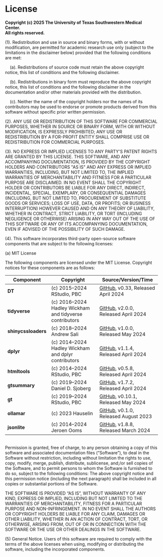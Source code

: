 # License

**Copyright (c) 2025 The University of Texas Southwestern Medical Center.**  
**All rights reserved.**

(1). Redistribution and use in source and binary forms, with or without modification, are permitted for academic research use only (subject to the limitations in the disclaimer below) provided that the following conditions are met:

&nbsp;&nbsp;&nbsp;&nbsp;(a). Redistributions of source code must retain the above copyright notice, this list of conditions and the following disclaimer.

&nbsp;&nbsp;&nbsp;&nbsp;(b). Redistributions in binary form must reproduce the above copyright notice, this list of conditions and the following disclaimer in the documentation and/or other materials provided with the distribution. 

&nbsp;&nbsp;&nbsp;&nbsp;(c). Neither the name of the copyright holders nor the names of its contributors may be used to endorse or promote products derived from this software without specific prior written permission.

(2). ANY USE OR REDISTRIBUTION OF THIS SOFTWARE FOR COMMERCIAL PURPOSES, WHETHER IN SOURCE OR BINARY FORM, WITH OR WITHOUT MODIFICATION, IS EXPRESSLY PROHIBITED; ANY USE OR REDISTRIBUTION BY A FOR-PROFIT ENTITY SHALL COMPRISE USE OR REDISTRIBUTION FOR COMMERCIAL PURPOSES.

(3). NO EXPRESS OR IMPLIED LICENSES TO ANY PARTY'S PATENT RIGHTS ARE GRANTED BY THIS LICENSE. THIS SOFTWARE, AND ANY ACCOMPANYING DOCUMENTATION, IS PROVIDED BY THE COPYRIGHT HOLDERS AND CONTRIBUTORS "AS IS" AND ANY EXPRESS OR IMPLIED WARRANTIES, INCLUDING, BUT NOT LIMITED TO, THE IMPLIED WARRANTIES OF MERCHANTABILITY AND FITNESS FOR A PARTICULAR PURPOSE ARE DISCLAIMED. IN NO EVENT SHALL THE COPYRIGHT HOLDER OR CONTRIBUTORS BE LIABLE FOR ANY DIRECT, INDIRECT, INCIDENTAL, SPECIAL, EXEMPLARY, OR CONSEQUENTIAL DAMAGES (INCLUDING, BUT NOT LIMITED TO, PROCUREMENT OF SUBSTITUTE GOODS OR SERVICES; LOSS OF USE, DATA, OR PROFITS; OR BUSINESS INTERRUPTION) HOWEVER CAUSED AND ON ANY THEORY OF LIABILITY, WHETHER IN CONTRACT, STRICT LIABILITY, OR TORT (INCLUDING NEGLIGENCE OR OTHERWISE) ARISING IN ANY WAY OUT OF THE USE OF THIS SOFTWARE OR ANY OF ITS ACCOMPANYING DOCUMENTATION, EVEN IF ADVISED OF THE POSSIBILITY OF SUCH DAMAGE.

(4). This software incorporates third-party open-source software components that are subject to the following licenses:

(a) MIT License

The following components are licensed under the MIT License. Copyright notices for these components are as follows:

| Component | Copyright | Source/Version/Time |
|-----------|-----------|-------------------|
| **DT** | (c) 2015–2024 RStudio, PBC | [GitHub](https://github.com/rstudio/DT), v0.33, Released April 2024 |
| **tidyverse** | (c) 2016–2024 Hadley Wickham and tidyverse contributors | [GitHub](https://github.com/tidyverse/tidyverse), v2.0.0, Released April 2024 |
| **shinycssloaders** | (c) 2018–2024 Andrew Sali | [GitHub](https://github.com/andrewsali/shinycssloaders), v1.0.0, Released May 2024 |
| **dplyr** | (c) 2014–2024 Hadley Wickham and dplyr contributors | [GitHub](https://github.com/tidyverse/dplyr), v1.1.4, Released April 2024 |
| **htmltools** | (c) 2014–2024 RStudio, PBC | [GitHub](https://github.com/rstudio/htmltools), v0.5.8, Released April 2024 |
| **gtsummary** | (c) 2019–2024 Daniel D. Sjoberg | [GitHub](https://github.com/ddsjoberg/gtsummary), v1.7.2, Released April 2024 |
| **gt** | (c) 2019–2024 RStudio, PBC | [GitHub](https://github.com/rstudio/gt), v0.10.1, Released May 2024 |
| **ollamar** | (c) 2023 Hauselin | [GitHub](https://github.com/hauselin/ollama-r), v0.1.0, Released August 2023 |
| **jsonlite** | (c) 2014–2024 Jeroen Ooms | [GitHub](https://github.com/jeroen/jsonlite), v1.8.8, Released March 2024 |

<br/>
Permission is granted, free of charge, to any person obtaining a copy of this software and associated documentation files (“Software”), to deal in the Software without restriction, including without limitation the rights to use, copy, modify, merge, publish, distribute, sublicense, and;/or sell copies of the Software, and to permit persons to whom the Software is furnished to do so, subject to the following conditions:
The above copyright notice and this permission notice (including the next paragraph) shall be included in all copies or substantial portions of the Software.  

THE SOFTWARE IS PROVIDED “AS IS”, WITHOUT WARRANTY OF ANY KIND, EXPRESS OR IMPLIED, INCLUDING BUT NOT LIMITED TO THE WARRANTIES OF MERCHANTABILITY, FITNESS FOR A PARTICULAR PURPOSE AND NON-INFRINGEMENT.  IN NO EVENT SHALL THE AUTHORS OR COPYRIGHT HOLDERS BE LIABLE FOR ANY CLAIM, DAMAGES OR OTHER LIABILITY, WHETHER IN AN ACTION OF CONTRACT, TORT, OR OTHERWISE, ARISING FROM, OUT OF OR IN CONNECTION WITH THE SOFTWARE OR THE USE OR OTHER DEALINGS IN THE SOFTWARE.  

(5) General Notice.  Users of this software are required to comply with the terms of the above licenses when using, modifying or distributing the software, including the incorporated components.  


